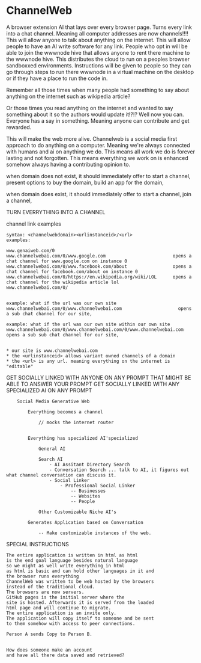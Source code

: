 # ChannelWeb

A browser extension AI that lays over every browser page.
Turns every link into a chat channel.
Meaning all computer addresses are now channels!!!!
This will allow anyone to talk about anything on the internet.
This will allow people to have an AI write software for any link.
People who opt in will be able to join the wwwnode hive
that allows anyone to rent there machine to the wwwnode hive.
This distributes the cloud to run on 
a peoples browser sandboxxed environments.
Instructions will be given to people so they can go through
steps to run there wwwnode in a virtual machine
on the desktop or if they have a place to run the code in.

Remember all those times when many people had something
to say about anything on the internet such as wikipedia article?

Or those times you read anything on the internet and wanted to say something
about it so the authors would update it!?!?
Well now you can. Everyone has a say in something.
Meaning anyone can contribute and get rewarded.

This will make the web more alive.
Channelweb is a social media first approach to
do anything on a computer. Meaning we're always connected
with humans and ai on anything we do.
This means all work we do is forever lasting
and not forgotten. This means everything
we work on is enhanced somehow always having
a contributing opinion to.

when domain does not exist, it should immediately offer to
    start a channel,
    present options to buy the domain,
    build an app for the domain,

when domain does exist, it should immediately offer to
    start a channel,
    join a channel,


TURN EVERRYTHING INTO A CHANNEL

channel link examples

    syntax: <channelwebdomain><urlinstanceid>/<url>
    examples:
    
    www.genaiweb.com/0
    www.channelwebai.com/0/www.google.com                         opens a chat channel for www.google.com on instance 0
    www.channelwebai.com/0/www.facebook.com/about                 opens a chat channel for facebook.com/about on instance 0
    www.channelwebai.com/0/https://en.wikipedia.org/wiki/LOL      opens a chat channel for the wikipedia article lol
    www.channelwebai.com/0/


    example: what if the url was our own site
    www.channelwebai.com/0/www.channelwebai.com                     opens a sub chat channel for our site,

    example: what if the url was our own site within our own site
    www.channelwebai.com/0/www.channelwebai.com/0/www.channelwebai.com        opens a sub sub chat channel for our site,


    * our site is www.channelwebai.com
    * the <urlinstanceid> allows variant owned channels of a domain
    * the <url> is any url. meaning everything on the internet is "editable"

GET SOCIALLY LINKED WITH ANYONE ON ANY PROMPT THAT MIGHT BE ABLE TO ANSWER YOUR PROMPT
GET SOCIALLY LINKED WITH ANY SPECIALIZED AI ON ANY PROMPT







        Social Media Generative Web
        
            Everything becomes a channel
            
                // mocks the internet router
                
            
            Everything has specialized AI'specialized
        
                General AI
        
                Search AI 
                    - AI Assitant Directory Search
                    - Conversation Search ... talk to AI, it figures out what channel conversation can discuss it.
                    - Social Linker
                        - Professional Social Linker
                            -- Businesses
                            -- Websites
                            -- People
        
                Other Customizable Niche AI's
        
            Generates Application based on Conversation
        
                -- Make customizable instances of the web.




SPECIAL INSTRUCTIONS

    The entire application is written in html as html
    is the end goal language besides natural language
    so we might as well write everything in html
    as html is basic and can hold other languages in it and
    the browser runs everything
    ChannelWeb was written to be web hosted by the browsers
    instead of the traditional cloud.
    The browsers are now servers.
    GitHub pages is the initial server where the
    site is hosted. Afterwards it is served from the loaded
    html page and will continue to migrate.
    The entire application is an invite only.
    The application will copy itself to someone and be sent
    to them somehow with access to peer connections.

    Person A sends Copy to Person B.


    How does someone make an account
    and have all there data saved and retrieved?
    